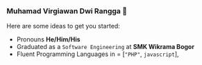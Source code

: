 ### Muhamad Virgiawan Dwi Rangga 👋

Here are some ideas to get you started:
- Pronouns **He/Him/His**
- Graduated as a `Software Engineering` at **SMK Wikrama Bogor**
- Fluent Programming Languages in = [`"PHP"`, `javascript`],
